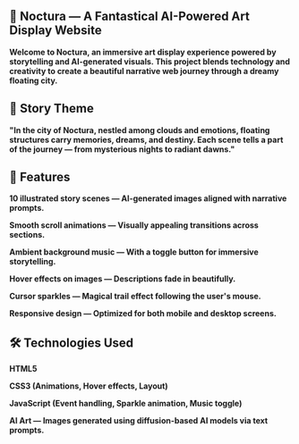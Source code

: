 ## 🌌 Noctura — A Fantastical AI-Powered Art Display Website

**Welcome to Noctura, an immersive art display experience powered by storytelling and AI-generated visuals. This project blends technology and creativity to create a beautiful narrative web journey through a dreamy floating city.**

## 🎨 Story Theme

**"In the city of Noctura, nestled among clouds and emotions, floating structures carry memories, dreams, and destiny. Each scene tells a part of the journey — from mysterious nights to radiant dawns."**

## 🚀 Features

**10 illustrated story scenes — AI-generated images aligned with narrative prompts.**

**Smooth scroll animations — Visually appealing transitions across sections.**

**Ambient background music — With a toggle button for immersive storytelling.**

**Hover effects on images — Descriptions fade in beautifully.**

**Cursor sparkles — Magical trail effect following the user's mouse.**

**Responsive design — Optimized for both mobile and desktop screens.**

## 🛠️ Technologies Used

**HTML5**

**CSS3 (Animations, Hover effects, Layout)**

**JavaScript (Event handling, Sparkle animation, Music toggle)**

**AI Art — Images generated using diffusion-based AI models via text prompts.**
